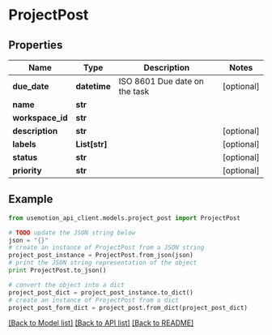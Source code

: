 # ProjectPost


## Properties

Name | Type | Description | Notes
------------ | ------------- | ------------- | -------------
**due_date** | **datetime** | ISO 8601 Due date on the task | [optional] 
**name** | **str** |  | 
**workspace_id** | **str** |  | 
**description** | **str** |  | [optional] 
**labels** | **List[str]** |  | [optional] 
**status** | **str** |  | [optional] 
**priority** | **str** |  | [optional] 

## Example

```python
from usemotion_api_client.models.project_post import ProjectPost

# TODO update the JSON string below
json = "{}"
# create an instance of ProjectPost from a JSON string
project_post_instance = ProjectPost.from_json(json)
# print the JSON string representation of the object
print ProjectPost.to_json()

# convert the object into a dict
project_post_dict = project_post_instance.to_dict()
# create an instance of ProjectPost from a dict
project_post_form_dict = project_post.from_dict(project_post_dict)
```
[[Back to Model list]](../README.md#documentation-for-models) [[Back to API list]](../README.md#documentation-for-api-endpoints) [[Back to README]](../README.md)


